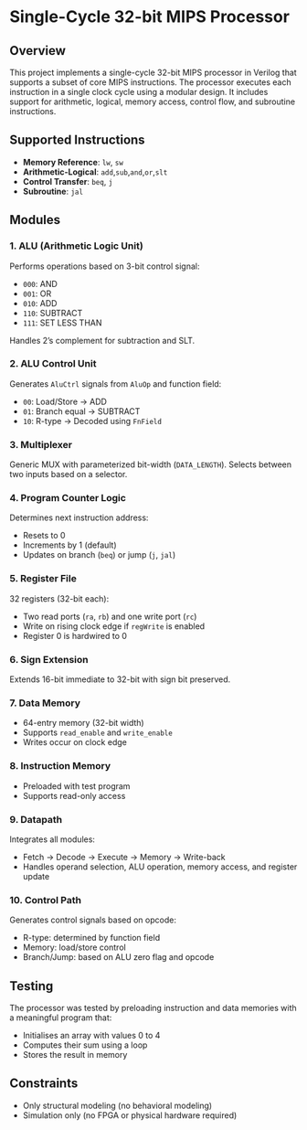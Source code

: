 # Single-Cycle 32-bit MIPS Processor

## Overview
This project implements a single-cycle 32-bit MIPS processor in Verilog that supports a subset of core MIPS instructions. The processor executes each instruction in a single clock cycle using a modular design. It includes support for arithmetic, logical, memory access, control flow, and subroutine instructions.

## Supported Instructions
- **Memory Reference**: `lw`, `sw`
- **Arithmetic-Logical**: `add`,`sub`,`and`,`or`,`slt`
- **Control Transfer**: `beq`, `j`
- **Subroutine**: `jal`

## Modules

### 1. ALU (Arithmetic Logic Unit)
Performs operations based on 3-bit control signal:
- `000`: AND
- `001`: OR
- `010`: ADD
- `110`: SUBTRACT
- `111`: SET LESS THAN

Handles 2’s complement for subtraction and SLT.

### 2. ALU Control Unit
Generates `AluCtrl` signals from `AluOp` and function field:
- `00`: Load/Store → ADD
- `01`: Branch equal → SUBTRACT
- `10`: R-type → Decoded using `FnField`

### 3. Multiplexer
Generic MUX with parameterized bit-width (`DATA_LENGTH`). Selects between two inputs based on a selector.

### 4. Program Counter Logic
Determines next instruction address:
- Resets to 0
- Increments by 1 (default)
- Updates on branch (`beq`) or jump (`j`, `jal`)

### 5. Register File
32 registers (32-bit each):
- Two read ports (`ra`, `rb`) and one write port (`rc`)
- Write on rising clock edge if `regWrite` is enabled
- Register 0 is hardwired to 0

### 6. Sign Extension
Extends 16-bit immediate to 32-bit with sign bit preserved.

### 7. Data Memory
- 64-entry memory (32-bit width)
- Supports `read_enable` and `write_enable`
- Writes occur on clock edge

### 8. Instruction Memory
- Preloaded with test program
- Supports read-only access

### 9. Datapath
Integrates all modules:
- Fetch → Decode → Execute → Memory → Write-back
- Handles operand selection, ALU operation, memory access, and register update

### 10. Control Path
Generates control signals based on opcode:
- R-type: determined by function field
- Memory: load/store control
- Branch/Jump: based on ALU zero flag and opcode

## Testing
The processor was tested by preloading instruction and data memories with a meaningful program that:
- Initialises an array with values 0 to 4
- Computes their sum using a loop
- Stores the result in memory

## Constraints
- Only structural modeling (no behavioral modeling)
- Simulation only (no FPGA or physical hardware required)
